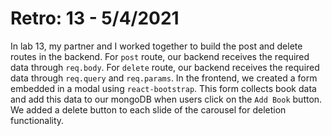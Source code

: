 # Retro: 13 - 5/4/2021

In lab 13, my partner and I worked together to build the post and delete routes in the backend. For `post` route, our backend receives the required data through `req.body`. For `delete` route, our backend receives the required data through `req.query` and `req.params`. In the frontend, we created a form embedded in a modal using `react-bootstrap`. This form collects book data and add this data to our mongoDB when users click on the `Add Book` button. We added a delete button to each slide of the carousel for deletion functionality.

